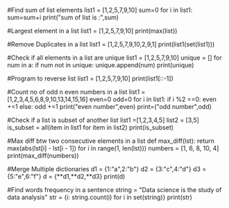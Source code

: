 #Find sum of list elements
list1 = [1,2,5,7,9,10]
sum=0
for i in list1:
sum=sum+i
print("sum of list is :",sum)

#Largest element in a list
list1 = [1,2,5,7,9,10]
print(max(list))

#Remove Duplicates in a list
list1 = [1,2,5,7,9,10,2,9,1]
print(list1(set(list1)))

#Check if all elements in a list are unique
list1 = [1,2,5,7,9,10]
unique = []
for num in a:
if num not in unique:
unique.append(num)
print(unique)

#Program to reverse list
list1 = [1,2,5,7,9,10]
print(list1[::-1])

#Count no of odd n even numbers in a list
list1 = [1,2,3,4,5,6,8,9,10,13,14,15,16]
even=0
odd=0
for i in list1:
if i %2 ==0:
even +=1
else:
odd +=1
print("even number",even)
print=("odd number",odd)

#Check if a list is subset of another list
list1 =[1,2,3,4,5]
list2 = [3,5]
is_subset = all(item in list1 for item in list2)
print(is_subset)

#Max diff btw two consecutive elements in a list
def max_diff(lst):
return max(abs(lst[i] - lst[i - 1]) for i in range(1, len(lst)))
numbers = [1, 6, 8, 10, 4]
print(max_diff(numbers))

#Merge Multiple dictionaries
d1 = {1:"a",2:"b"}
d2 = {3:"c",4:"d"}
d3 = {5:"e",6:"f"}
d = {**d1,**d2,**d3}
print(d)

#Find words frequency in a sentence
string = "Data science is the study of data analysis"
str = {i: string.count(i) for i in set(string)}
print(str)
